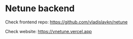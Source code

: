 # Netune backend

Check frontend repo: https://github.com/vladislavkn/netune

Check website: https://vnetune.vercel.app
